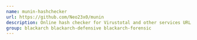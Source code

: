```yaml
---
name: munin-hashchecker
url: https://github.com/Neo23x0/munin
description: Online hash checker for Virustotal and other services URL : https://github.
group: blackarch blackarch-defensive blackarch-forensic
---
```

